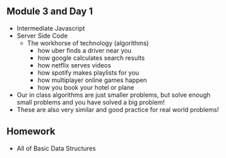 
## Module 3 and Day 1

- Intermediate Javascript
- Server Side Code
    - The workhorse of technology (algorithms)
        - how uber finds a driver near you
        - how google calculates search results
        - how netflix serves videos
        - how spotify makes playlists for you
        - how multiplayer online games happen
        - how you book your hotel or plane 
- Our in class algorithms are just smaller problems, but solve enough small problems and you have solved a big problem!
- These are also very similar and good practice for real world problems!

## Homework

- All of Basic Data Structures